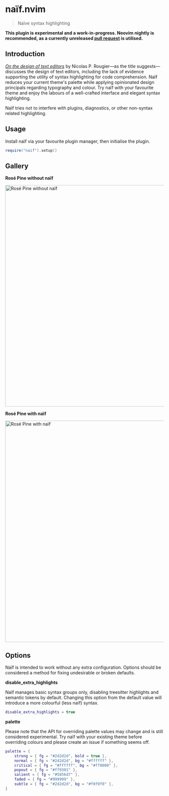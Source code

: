 # naïf.nvim

> Naïve syntax highlighting

**This plugin is experimental and a work-in-progress. Neovim nightly is recommended, as a currently unreleased [pull request](https://github.com/neovim/neovim/pull/22693) is utilised.**

## Introduction

_[On the design of text editors](https://arxiv.org/pdf/2008.06030.pdf)_ by Nicolas P. Rougier—as the title suggests—discusses the design of text editors, including the lack of evidence supporting the utility of syntax highlighting for code comprehension. Naïf reduces your current theme's palette while applying opinionated design principals regarding typography and colour. Try naïf with your favourite theme and enjoy the labours of a well-crafted interface and elegant syntax highlighting.

Naïf tries not to interfere with plugins, diagnostics, or other non-syntax related highlighting.

## Usage

Install naïf via your favourite plugin manager, then initialise the plugin.

```lua
require("naif").setup()
```

## Gallery

**Rosé Pine without naïf**

<img width="705" alt="Rosé Pine without naïf" src="https://github.com/mvllow/naif.nvim/assets/1474821/dea6914c-c063-465a-ab62-0855402e0762">

**Rosé Pine with naïf**

<img width="705" alt="Rosé Pine with naïf" src="https://github.com/mvllow/naif.nvim/assets/1474821/0ad68ce2-ab5e-4043-8656-a2e10e23830c">

## Options

Naïf is intended to work without any extra configuration. Options should be considered a method for fixing undesirable or broken defaults.

**disable_extra_highlights**

Naïf manages basic syntax groups only, disabling treesitter highlights and semantic tokens by default. Changing this option from the default value will introduce a more colourful (less naïf) syntax.

```lua
disable_extra_highlights = true
```

**palette**

Please note that the API for overriding palette values may change and is still considered experimental. Try naïf with your existing theme before overriding colours and please create an issue if something seems off.

```lua
palette = {
    strong = { fg = "#2d2d2d", bold = true },
    normal = { fg = "#2d2d2d", bg = "#ffffff" },
    critical = { fg = "#ffffff", bg = "#ff0000" },
    popout = { fg = "#ff9301" },
    salient = { fg = "#5856d7" },
    faded = { fg = "#999999" },
    subtle = { fg = "#2d2d2d", bg = "#f0f0f0" },
}
```
